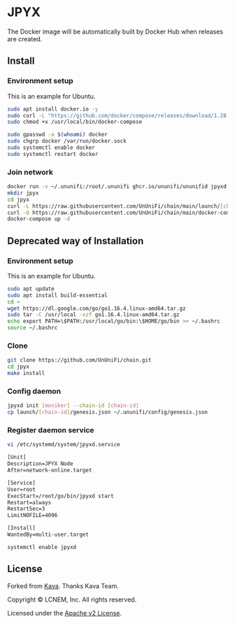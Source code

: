 # JPYX

The Docker image will be automatically built by Docker Hub when releases are created.

## Install

### Environment setup

This is an example for Ubuntu.

```bash
sudo apt install docker.io -y
sudo curl -L "https://github.com/docker/compose/releases/download/1.28.6/docker-compose-$(uname -s)-$(uname -m)" -o /usr/local/bin/docker-compose
sudo chmod +x /usr/local/bin/docker-compose

sudo gpasswd -a $(whoami) docker
sudo chgrp docker /var/run/docker.sock
sudo systemctl enable docker
sudo systemctl restart docker
```

### Join network

```bash
docker run -v ~/.ununifi:/root/.ununifi ghcr.io/ununifi/ununifid jpyxd init [moniker] --chain-id [chain-id]
mkdir jpyx
cd jpyx
curl -L https://raw.githubusercontent.com/UnUniFi/chain/main/launch/[chain-id]/genesis.json -o ~/.ununifi/config/genesis.json
curl -O https://raw.githubusercontent.com/UnUniFi/chain/main/docker-compose.yml
docker-compose up -d
```

## Deprecated way of Installation

### Environment setup

This is an example for Ubuntu.

```bash
sudo apt update
sudo apt install build-essential
cd ~
wget https://dl.google.com/go/go1.16.4.linux-amd64.tar.gz
sudo tar -C /usr/local -xzf go1.16.4.linux-amd64.tar.gz
echo export PATH=\$PATH:/usr/local/go/bin:\$HOME/go/bin >> ~/.bashrc
source ~/.bashrc
```

### Clone

```bash
git clone https://github.com/UnUniFi/chain.git
cd jpyx
make install
```

### Config daemon

```bash
jpyxd init [moniker] --chain-id [chain-id]
cp launch/[chain-id]/genesis.json ~/.ununifi/config/genesis.json
```

### Register daemon service

```bash
vi /etc/systemd/system/jpyxd.service
```

```txt
[Unit]
Description=JPYX Node
After=network-online.target

[Service]
User=root
ExecStart=/root/go/bin/jpyxd start
Restart=always
RestartSec=3
LimitNOFILE=4096

[Install]
WantedBy=multi-user.target
```

```bash
systemctl enable jpyxd
```

## License

Forked from [Kava](github.com/Kava-Labs/kava).
Thanks Kava Team.

Copyright © LCNEM, Inc. All rights reserved.

Licensed under the [Apache v2 License](LICENSE.md).
